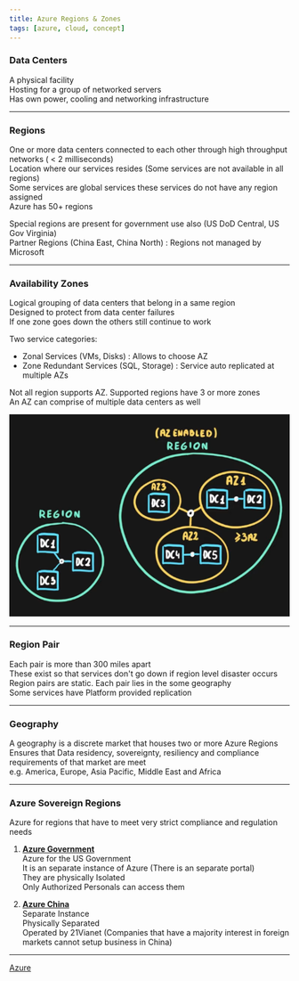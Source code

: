 ```yaml
---
title: Azure Regions & Zones
tags: [azure, cloud, concept]
---
```


### Data Centers

A physical facility  
Hosting for a group of networked servers  
Has own power, cooling and networking infrastructure

---

### Regions

One or more data centers connected to each other through high throughput networks ( \< 2 milliseconds)  
Location where our services resides (Some services are not available in all regions)  
Some services are global services these services do not have any region assigned  
Azure has 50+ regions

Special regions are present for government use also (US DoD Central, US Gov Virginia)  
Partner Regions (China East, China North) : Regions not managed by Microsoft

---

### Availability Zones

Logical grouping of data centers that belong in a same region  
Designed to protect from data center failures  
If one zone goes down the others still continue to work

Two service categories:

* Zonal Services (VMs, Disks) : Allows to choose AZ
* Zone Redundant Services (SQL, Storage) : Service auto replicated at multiple AZs

Not all region supports AZ. Supported regions have 3 or more zones  
An AZ can comprise of multiple data centers as well

![Availability Zones|440](../images/availability-zones.png)

---

### Region Pair

Each pair is more than 300 miles apart  
These exist so that services don't go down if region level disaster occurs  
Region pairs are static. Each pair lies in the some geography  
Some services have Platform provided replication

---

### Geography

A geography is a discrete market that houses two or more Azure Regions  
Ensures that Data residency, sovereignty, resiliency and compliance requirements of that market are meet  
e.g. America, Europe, Asia Pacific, Middle East and Africa

---

### Azure Sovereign Regions

Azure for regions that have to meet very strict compliance and regulation needs

1. **<u>Azure Government</u>**  
   Azure for the US Government  
   It is an separate instance of Azure (There is an separate portal)  
   They are physically Isolated  
   Only Authorized Personals can access them

2. **<u>Azure China</u>**  
   Separate Instance  
   Physically Separated  
   Operated by 21Vianet (Companies that have a majority interest in foreign markets cannot setup business in China)

---

[Azure](../Azure.md)